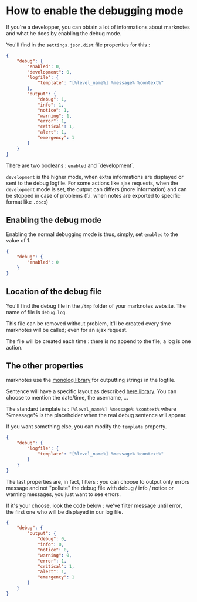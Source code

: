 # How to enable the debugging mode

If you're a developper, you can obtain a lot of informations about marknotes and what he does by enabling the debug mode. 

You'll find in the `settings.json.dist` file properties for this : 

```json
{
	"debug": {
		"enabled": 0,
		"development": 0,
		"logfile": {
			"template": "[%level_name%] %message% %context%"
		},
		"output": {
			"debug": 1,
			"info": 1,
			"notice": 1,
			"warning": 1,
			"error": 1,
			"critical": 1,
			"alert": 1,
			"emergency": 1
		}
	}
}
```

There are two booleans : `enabled` and ´development`.

`development` is the higher mode, when extra informations are displayed or sent to the debug logfile. For some actions like ajax requests, when the `development` mode is set, the output can differs (more information) and can be stopped in case of problems (f.i. when notes are exported to specific format like `.docx`)

## Enabling the debug mode

Enabling the normal debugging mode is thus, simply, set `enabled` to the value of 1.

```json
{
	"debug": {
		"enabled": 0
    }
}
```

## Location of the debug file

You'll find the debug file in the `/tmp` folder of your marknotes website. The name of file is `debug.log`.

This file can be removed without problem, it'll be created every time marknotes will be called; even for an ajax request.

The file will be created each time : there is no append to the file; a log is one action.

## The other properties

marknotes use the [monolog library](https://github.com/Seldaek/monolog) for outputting strings in the logfile.

Sentence will have a specific layout as described [here library](https://github.com/Seldaek/monolog/blob/master/doc/message-structure.md). You can choose to mention the date/time, the username, ...

The standard template is : `[%level_name%] %message% %context%` where %message% is the placeholder when the real debug sentence will appear.

If you want something else, you can modify the `template` property.

```json
{
	"debug": {
		"logfile": {
			"template": "[%level_name%] %message% %context%"
		}
	}
}
```

The last properties are, in fact, filters : you can choose to output only errors message and not "pollute" the debug file with debug / info / notice or warning messages, you just want to see errors.

If it's your choose, look the code below : we've filter message until error, the first one who will be displayed in our log file.

```json
{
	"debug": {
		"output": {
			"debug": 0,
			"info": 0,
			"notice": 0,
			"warning": 0,
			"error": 1,
			"critical": 1,
			"alert": 1,
			"emergency": 1
		}
	}
}
```
